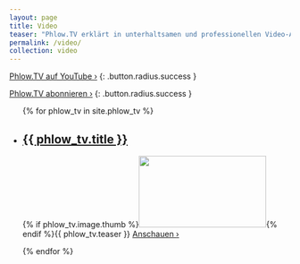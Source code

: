 ```yaml
---
layout: page
title: Video
teaser: "Phlow.TV erklärt in unterhaltsamen und professionellen Video-Anleitungen schnell und unkompliziert, wie Sie Webdesign, Social Media, Software und Hardware optimal nutzen."
permalink: /video/
collection: video
---
```

[Phlow.TV auf YouTube ›](https://www.youtube.com/user/PhlowMedia/)
{: .button.radius.success }

[Phlow.TV abonnieren ›](http://www.youtube.com/subscription_center?add_user=phlowmedia)
{: .button.radius.success }


<ul class="no-bullet">
{% for phlow_tv in site.phlow_tv %}
<li class="clearfix">
<h2><a href="{{ site.url }}{{ phlow_tv.url }}">{{ phlow_tv.title }}</a>
</h2>
<p>{% if phlow_tv.image.thumb %}<a href="{{ site.url }}{{ phlow_tv.url }}"><img class="left" src="{{ site.urlimg }}{{ phlow_tv.image.thumb }}" alt="" width="228" height="128"></a>{% endif %}{{ phlow_tv.teaser }} <a href="{{ site.url }}{{ phlow_tv.url }}">Anschauen ›</a></p>
</li>
{% endfor %}
</ul>